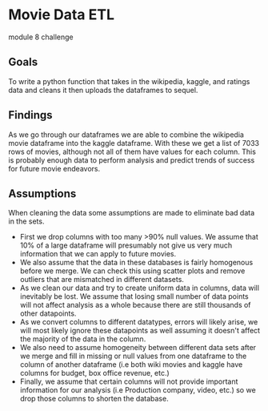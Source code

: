 # Movie Data ETL
module 8 challenge
## Goals
To write a python function that takes in the wikipedia, kaggle, and ratings data and cleans it then uploads the dataframes to sequel.
## Findings
As we go through our dataframes we are able to combine the wikipedia movie dataframe into the kaggle dataframe. With these we get a list of 7033 rows of movies, although not all of them have values for each column. This is probably enough data to perform analysis and predict trends of success for future movie endeavors. 
## Assumptions
When cleaning the data some assumptions are made to eliminate bad data in the sets.
- First we drop columns with too many >90% null values. We assume that 10% of a large dataframe will presumably not give us very much information that we can apply to future movies.
- We also assume that the data in these databases is fairly homogenous before we merge. We can check this using scatter plots and remove outliers that are mismatched in different datasets.
- As we clean our data and try to create uniform data in columns, data will inevitably be lost. We assume that losing small number of data points will not affect analysis as a whole because there are still thousands of other datapoints.
- As we convert columns to different datatypes, errors will likely arise, we will most likely ignore these datapoints as well assuming it doesn't affect the majority of the data in the column.
- We also need to assume homogeneity between different data sets after we merge and fill in missing or null values from one dataframe to the column of another dataframe (i.e both wiki movies and kaggle have columns for budget, box office revenue, etc.)
- Finally, we assume that certain columns will not provide important information for our analysis (i.e Production company, video, etc.) so we drop those columns to shorten the database.